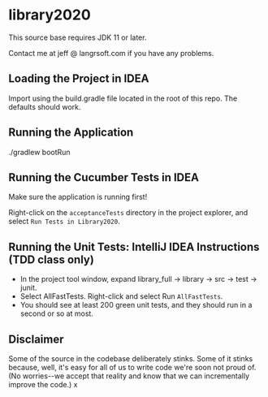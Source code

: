# library2020

This source base requires JDK 11 or later.

Contact me at jeff @ langrsoft.com if you have any problems.

Loading the Project in IDEA
---

Import using the build.gradle file located in the root of this repo. The defaults should work.

Running the Application
---

./gradlew bootRun

Running the Cucumber Tests in IDEA
---

Make sure the application is running first!

Right-click on the `acceptanceTests` directory in the project explorer, and select `Run Tests in Library2020`.


Running the Unit Tests: IntelliJ IDEA Instructions (TDD class only)
---

* In the project tool window, expand library_full -> library -> src -> test -> junit.
* Select AllFastTests. Right-click and select Run `AllFastTests`.
* You should see at least 200 green unit tests, and they should run in a second or so at most.


Disclaimer
---

Some of the source in the codebase deliberately stinks. Some of it stinks because, well, it's easy for all of us to write code we're soon not proud of. (No worries--we accept that reality and know that we can incrementally improve the code.)
x